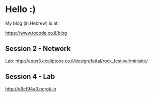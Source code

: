 # Hello :)

My blog (in Hebrew) is at:

https://www.tocode.co.il/blog


## Session 2 - Network

Lab:
http://apps3.ecaliptoos.co.il/design/fattal/rock_festival/minisite/

## Session 4 - Lab

http://e9cf94a3.ngrok.io
